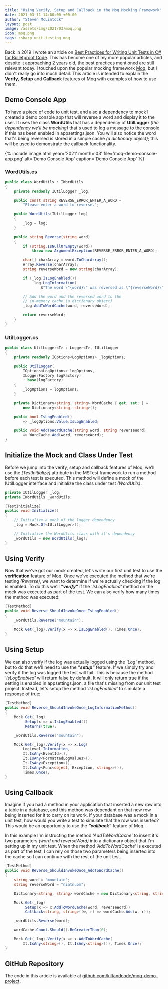 ```yaml
---
title: "Using Verify, Setup and Callback in the Moq Mocking Framework"
date: 2021-03-11 14:00:00 +00:00
author: "Steven McLintock"
layout: post
image: /assets/img/2021/03/moq.png
icon: moq.png
tags: csharp unit-testing moq
---
```


Back in 2019 I wrote an article on [Best Practices for Writing Unit Tests in C# for Bulletproof Code](https://www.kiltandcode.com/2019/06/16/best-practices-for-writing-unit-tests-in-csharp-for-bulletproof-code/). This has become one of my 
more popular articles, and despite it approaching 2 years old, the best practices mentioned are still 
relevant today. I touched upon the popular mocking framework [Moq](https://github.com/moq/moq4), but I 
didn't really go into much detail. This article is intended to explain 
the **Verify**, **Setup** and **Callback** features of Moq with examples of how to use them.

## Demo Console App

To have a piece of code to unit test, and also a dependency to mock I created a demo console app that 
will reverse a word and display it to the user. It uses the class **WordUtils** that has a dependency of 
**UtilLogger** *(the dependency we'll be mocking)* that's used to log a message to the 
console if this has been enabled in appsettings.json. You will also notice the word that's being reversed 
is stored in a simple cache *(a dictionary object)*; this will be used to demonstrate the callback 
functionality.

{%
    include image.html
    year='2021'
    month='03'
    file='moq-demo-console-app.png'
    alt='Demo Console App'
    caption='Demo Console App'
%}

### WordUtils.cs

```csharp
public class WordUtils : IWordUtils
{
    private readonly IUtilLogger _log;

    public const string REVERSE_ERROR_ENTER_A_WORD = 
        "Please enter a word to reverse.";

    public WordUtils(IUtilLogger log)
    {
        _log = log;
    }

    public string Reverse(string word)
    {
        if (string.IsNullOrEmpty(word))
            throw new ArgumentException(REVERSE_ERROR_ENTER_A_WORD);

        char[] charArray = word.ToCharArray();
        Array.Reverse(charArray);
        string reverseWord = new string(charArray);

        if (_log.IsLogEnabled())
            _log.LogInformation(
                $"The word \"{word}\" was reversed as \"{reverseWord}\"");

        // Add the word and the reversed word to the 
        // in-memory cache (a dictionary object)
        _log.AddToWordCache(word, reverseWord);

        return reverseWord;
    }
}
```

### UtilLogger.cs

```csharp
public class UtilLogger<T> : Logger<T>, IUtilLogger
{
    private readonly IOptions<LogOptions> _logOptions;

    public UtilLogger(
        IOptions<LogOptions> logOptions,
        ILoggerFactory logFactory)
        : base(logFactory)
    {
        _logOptions = logOptions;
    }

    private Dictionary<string, string> WordCache { get; set; } = 
        new Dictionary<string, string>();

    public bool IsLogEnabled() 
        => _logOptions.Value.IsLogEnabled;

    public void AddToWordCache(string word, string reverseWord) 
        => WordCache.Add(word, reverseWord);
}
```

## Initialize the Mock and Class Under Test

Before we jump into the verify, setup and callback features of Moq, we'll use 
the *[TestInitialize]* attribute in the MSTest framework to run a method before 
each test is executed. This method will define a mock of the IUtilLogger interface 
and initialize the class under test *(WordUtils)*.

```csharp
private IUtilLogger _log;
private IWordUtils _wordUtils;

[TestInitialize]
public void Initialize()
{
    // Initialize a mock of the logger dependency
    _log = Mock.Of<IUtilLogger>();

    // Initialize the WordUtils class with it's dependency
    _wordUtils = new WordUtils(_log);
}
```

## Using Verify

Now that we've got our mock created, let's write our first unit test to use the 
**verification** feature of Moq. Once we've executed the method that we're 
testing *(Reverse)*, we want to determine if we're actually checking if the 
log is enabled. To do this we'll ***"verify"*** if the *'IsLogEnabled'* method 
on the mock was executed as part of the test. We can also verify how many times 
the method was executed:

```csharp
[TestMethod]
public void Reverse_ShouldInvokeOnce_IsLogEnabled()
{
    _wordUtils.Reverse("mountain");

    Mock.Get(_log).Verify(x => x.IsLogEnabled(), Times.Once);
}
```

## Using Setup

We can also verify if the log was actually logged using the *'Log'* method, 
but to do that we'll need to use the ***"setup"*** feature. If we simply try 
and verify if the log was logged the test will fail. This is because the method 
*'IsLogEnabled'* will return false by default. It will only return true if the 
setting is enabled in appsettings.json, a file that's missing from our unit 
test project. Instead, let's setup the method *'IsLogEnabled'* to simulate 
a response of true:

```csharp
[TestMethod]
public void Reverse_ShouldInvokeOnce_LogInformationMethod()
{
    Mock.Get(_log)
        .Setup(x => x.IsLogEnabled())
        .Returns(true);

    _wordUtils.Reverse("mountain");

    Mock.Get(_log).Verify(x => x.Log(
        LogLevel.Information, 
        It.IsAny<EventId>(), 
        It.IsAny<FormattedLogValues>(), 
        It.IsAny<Exception>(), 
        It.IsAny<Func<object, Exception, string>>()), 
        Times.Once);
}
```

## Using Callback

Imagine if you had a method in your application that inserted a new row into a 
table in a database, and this method was dependant on that new row being 
inserted for it to carry on its work. If your database was a mock in a unit 
test, how would you write a test to simulate that the row was inserted? This 
would be an opportunity to use the ***"callback"*** feature of Moq.

In this example I'm instructing the method *'AddToWordCache'* to insert 
it's two parameters *(word and reverseWord)* into a dictionary object that 
I'm setting up in my unit test. When the method *'AddToWordCache'* is 
executed as part of the test, I can rely on those two parameters being 
inserted into the cache so I can continue with the rest of the unit test.

```csharp
[TestMethod]
public void Reverse_ShouldInvokeOnce_AddToWordCache()
{
    string word = "mountain";
    string reverseWord = "niatnuom";

    Dictionary<string, string> wordCache = new Dictionary<string, string>();

    Mock.Get(_log)
        .Setup(x => x.AddToWordCache(word, reverseWord))
        .Callback<string, string>((w, r) => wordCache.Add(w, r));

    _wordUtils.Reverse(word);

    wordCache.Count.Should().BeGreaterThan(0);

    Mock.Get(_log).Verify(x => x.AddToWordCache(
        It.IsAny<string>(), It.IsAny<string>()), Times.Once);
}
```

## GitHub Repository

The code in this article is available at 
[github.com/kiltandcode/moq-demo-project](https://github.com/kiltandcode/moq-demo-project).